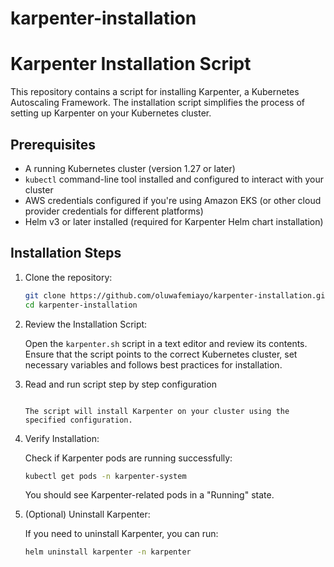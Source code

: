# karpenter-installation
# Karpenter Installation Script

This repository contains a script for installing Karpenter, a Kubernetes Autoscaling Framework. The installation script simplifies the process of setting up Karpenter on your Kubernetes cluster.

## Prerequisites

- A running Kubernetes cluster (version 1.27 or later)
- `kubectl` command-line tool installed and configured to interact with your cluster
- AWS credentials configured if you're using Amazon EKS (or other cloud provider credentials for different platforms)
- Helm v3 or later installed (required for Karpenter Helm chart installation)

## Installation Steps

1. Clone the repository:

    ```bash
    git clone https://github.com/oluwafemiayo/karpenter-installation.git
    cd karpenter-installation
    ```

2. Review the Installation Script:

    Open the `karpenter.sh` script in a text editor and review its contents. Ensure that the script points to the correct Kubernetes cluster, set necessary variables and follows best practices for installation. 

3. Read and run script step by step configuration
    ```

    The script will install Karpenter on your cluster using the specified configuration.

4. Verify Installation:

    Check if Karpenter pods are running successfully:

    ```bash
    kubectl get pods -n karpenter-system
    ```

    You should see Karpenter-related pods in a "Running" state.


5. (Optional) Uninstall Karpenter:

    If you need to uninstall Karpenter, you can run:

    ```bash
    helm uninstall karpenter -n karpenter
    ```


